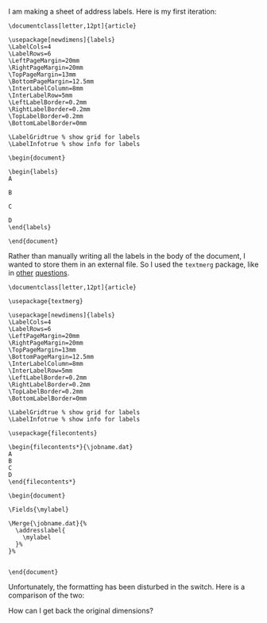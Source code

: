 I am making a sheet of address labels.
Here is my first iteration:

    \documentclass[letter,12pt]{article}
    
    \usepackage[newdimens]{labels}
    \LabelCols=4
    \LabelRows=6
    \LeftPageMargin=20mm
    \RightPageMargin=20mm
    \TopPageMargin=13mm
    \BottomPageMargin=12.5mm
    \InterLabelColumn=8mm
    \InterLabelRow=5mm
    \LeftLabelBorder=0.2mm
    \RightLabelBorder=0.2mm
    \TopLabelBorder=0.2mm
    \BottomLabelBorder=0mm
    
    \LabelGridtrue % show grid for labels
    \LabelInfotrue % show info for labels
    
    \begin{document}
    
    \begin{labels}
    A
    
    B
    
    C
    
    D
    \end{labels}
    
    \end{document}

Rather than manually writing all the labels in the body of the document, I wanted to store them in an external file. So I used the `textmerg` package, like in
[other](https://tex.stackexchange.com/questions/210885/how-to-print-addresses/)
[questions](https://tex.stackexchange.com/questions/256928/is-it-possible-to-add-dynamic-content/).

    \documentclass[letter,12pt]{article}
    
    \usepackage{textmerg}
    
    \usepackage[newdimens]{labels}
    \LabelCols=4
    \LabelRows=6
    \LeftPageMargin=20mm
    \RightPageMargin=20mm
    \TopPageMargin=13mm
    \BottomPageMargin=12.5mm
    \InterLabelColumn=8mm
    \InterLabelRow=5mm
    \LeftLabelBorder=0.2mm
    \RightLabelBorder=0.2mm
    \TopLabelBorder=0.2mm
    \BottomLabelBorder=0mm
    
    \LabelGridtrue % show grid for labels
    \LabelInfotrue % show info for labels
    
    \usepackage{filecontents}
    
    \begin{filecontents*}{\jobname.dat}
    A
    B
    C
    D
    \end{filecontents*}
    
    \begin{document}
    
    \Fields{\mylabel}
    
    \Merge{\jobname.dat}{%
      \addresslabel{
        \mylabel
      }%
    }%
    
    
    \end{document}

Unfortunately, the formatting has been disturbed in the switch.
Here is a comparison of the two:

<!-- TODO: add comparison -->

How can I get back the original dimensions?
